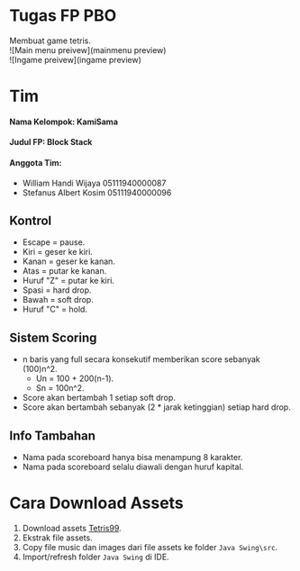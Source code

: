# Tugas FP PBO
Membuat game tetris.  
![Main menu preivew](mainmenu preview)  
![Ingame preivew](ingame preview)  

# Tim
#### Nama Kelompok: KamiSama
#### Judul FP: Block Stack
#### Anggota Tim:
* William Handi Wijaya 05111940000087
* Stefanus Albert Kosim 05111940000096  

## Kontrol
* Escape = pause.  
* Kiri = geser ke kiri.  
* Kanan = geser ke kanan.  
* Atas = putar ke kanan.  
* Huruf "Z" = putar ke kiri.  
* Spasi = hard drop.  
* Bawah = soft drop.  
* Huruf "C" = hold.  

## Sistem Scoring
* n baris yang full secara konsekutif memberikan score sebanyak (100)n^2.  
	* Un = 100 + 200(n-1).  
	* Sn = 100n^2.  
* Score akan bertambah 1 setiap soft drop.  
* Score akan bertambah sebanyak (2 * jarak ketinggian) setiap hard drop.  

## Info Tambahan
* Nama pada scoreboard hanya bisa menampung 8 karakter.
* Nama pada scoreboard selalu diawali dengan huruf kapital.

# Cara Download Assets
1. Download assets [Tetris99](https://drive.google.com/file/d/1Suljo33B7DQ7TWR-V7rHMfZzUMnTDup-/view?usp=sharing).
2. Ekstrak file assets.
3. Copy file music dan images dari file assets ke folder `Java Swing\src`.
3. Import/refresh folder `Java Swing` di IDE.
